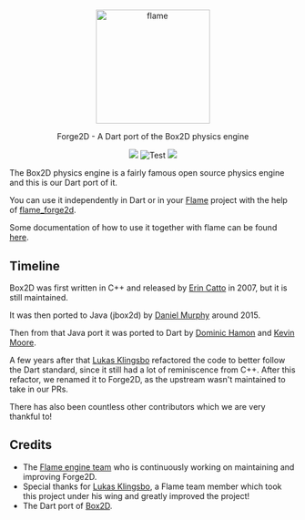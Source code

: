 #

<p align="center">
  <a href="https://flame-engine.org">
    <img alt="flame" width="200px" src="https://raw.githubusercontent.com/flame-engine/forge2d/master/design/with-text.png">
  </a>
</p>

<p align="center">
  Forge2D - A Dart port of the Box2D physics engine
</p>

<p align="center">
  <a title="Pub" href="https://pub.dartlang.org/packages/forge2d" ><img src="https://img.shields.io/pub/v/forge2d.svg?style=popout" /></a> <img src="https://github.com/flame-engine/forge2d/workflows/Test/badge.svg?branch=master&event=push" alt="Test" /> <a title="Discord" href="https://discord.gg/pxrBmy4" ><img src="https://img.shields.io/discord/509714518008528896.svg" /></a>
</p>

The Box2D physics engine is a fairly famous open source physics engine and this is our Dart port of
it.

You can use it independently in Dart or in your [Flame](https://github.com/flame-engine/flame)
project with the help of [flame_forge2d](https://github.com/flame-engine/flame/tree/main/packages/flame_forge2d).

Some documentation of how to use it together with flame can be found
[here](https://flame-engine.org/docs/#/forge2d).


## Timeline

Box2D was first written in C++ and released by [Erin Catto](https://github.com/erincatto) in 2007,
but it is still maintained.

It was then ported to Java (jbox2d) by [Daniel Murphy](https://github.com/dmurph) around 2015.

Then from that Java port it was ported to Dart by [Dominic Hamon](https://github.com/dominichamon)
and [Kevin Moore](https://github.com/kevmoo).

A few years after that [Lukas Klingsbo](https://github.com/spydon) refactored the code to better follow the
Dart standard, since it still had a lot of reminiscence from C++.
After this refactor, we renamed it to Forge2D, as the upstream wasn't maintained to take in our
PRs.

There has also been countless other contributors which we are very thankful to!


## Credits

 * The [Flame engine team](https://github.com/orgs/flame-engine/people) who is continuously working
   on maintaining and improving Forge2D.
 * Special thanks for [Lukas Klingsbo](https://github.com/spydon), a Flame team member which took
   this project under his wing and greatly improved the project!
 * The Dart port of [Box2D](https://github.com/google/box2d.dart).
